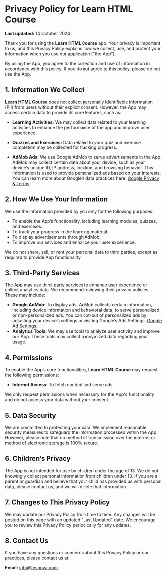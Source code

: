 # Privacy Policy for Learn HTML Course

**Last updated:** 14 October 2024

Thank you for using the **Learn HTML Course** app. Your privacy is important to us, and this Privacy Policy explains how we collect, use, and protect your information when you use our application ("the App").

By using the App, you agree to the collection and use of information in accordance with this policy. If you do not agree to this policy, please do not use the App.

## 1. Information We Collect

**Learn HTML Course** does not collect personally identifiable information (PII) from users without their explicit consent. However, the App may access certain data to provide its core features, such as:

- **Learning Activities:** We may collect data related to your learning activities to enhance the performance of the app and improve user experience.
  
- **Quizzes and Exercises:** Data related to your quiz and exercise completion may be collected for tracking progress.

- **AdMob Ads:** We use Google AdMob to serve advertisements in the App. AdMob may collect certain data about your device, such as your device’s unique ID, IP address, location, and browsing behavior. This information is used to provide personalized ads based on your interests. You can learn more about Google’s data practices here: [Google Privacy & Terms](https://policies.google.com/privacy).

## 2. How We Use Your Information

We use the information provided by you only for the following purposes:

- To enable the App’s functionality, including learning modules, quizzes, and exercises.
- To track your progress in the learning material.
- To display advertisements through AdMob.
- To improve our services and enhance your user experience.

We do not share, sell, or rent your personal data to third parties, except as required to provide App functionality.

## 3. Third-Party Services

The App may use third-party services to enhance user experience or collect analytics data. We recommend reviewing their privacy policies. These may include:

- **Google AdMob:** To display ads. AdMob collects certain information, including device information and behavioral data, to serve personalized or non-personalized ads. You can opt-out of personalized ads by adjusting your device’s settings or visiting Google’s Ads Settings: [Google Ad Settings](https://adssettings.google.com/).
- **Analytics Tools:** We may use tools to analyze user activity and improve our App. These tools may collect anonymized data regarding your usage.

## 4. Permissions

To enable the App’s core functionalities, **Learn HTML Course** may request the following permissions:

- **Internet Access:** To fetch content and serve ads.

We only request permissions when necessary for the App's functionality and do not access your data without your consent.

## 5. Data Security

We are committed to protecting your data. We implement reasonable security measures to safeguard the information processed within the App. However, please note that no method of transmission over the internet or method of electronic storage is 100% secure.

## 6. Children’s Privacy

The App is not intended for use by children under the age of 13. We do not knowingly collect personal information from children under 13. If you are a parent or guardian and believe that your child has provided us with personal data, please contact us, and we will delete that information.

## 7. Changes to This Privacy Policy

We may update our Privacy Policy from time to time. Any changes will be posted on this page with an updated "Last Updated" date. We encourage you to review this Privacy Policy periodically for any updates.

## 8. Contact Us

If you have any questions or concerns about this Privacy Policy or our practices, please contact us at:

**Email:** info@tesnova.com  
